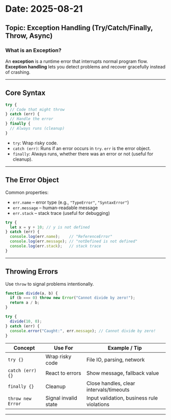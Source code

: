 # Date: 2025-08-21
## Topic: Exception Handling (Try/Catch/Finally, Throw, Async)

### What is an Exception?
An **exception** is a runtime error that interrupts normal program flow. **Exception handling** lets you detect problems and recover gracefully instead of crashing.

---

## Core Syntax

```js
try {
  // Code that might throw
} catch (err) {
  // Handle the error
} finally {
  // Always runs (cleanup)
}
```

- `try`: Wrap risky code.
- `catch (err)`: Runs if an error occurs in `try`. `err` is the error object.
- `finally`: Always runs, whether there was an error or not (useful for cleanup).

---

## The Error Object
Common properties:
- `err.name` – error type (e.g., `"TypeError"`, `"SyntaxError"`)
- `err.message` – human-readable message
- `err.stack` – stack trace (useful for debugging)

```js
try {
  let x = y + 10; // y is not defined
} catch (err) {
  console.log(err.name);    // "ReferenceError"
  console.log(err.message); // "notDefined is not defined"
  console.log(err.stack);   // stack trace
}
```

---

## Throwing Errors
Use `throw` to signal problems intentionally.

```js
function divide(a, b) {
  if (b === 0) throw new Error("Cannot divide by zero!");
  return a / b;
}

try {
  divide(10, 0);
} catch (err) {
  console.error("Caught:", err.message); // Cannot divide by zero!
}
```

| Concept            | Use For                                 | Example / Tip                                   |
|--------------------|------------------------------------------|--------------------------------------------------|
| `try {}`           | Wrap risky code                          | File IO, parsing, network                        |
| `catch (err) {}`   | React to errors                          | Show message, fallback value                     |
| `finally {}`       | Cleanup                                  | Close handles, clear intervals/timeouts          |
| `throw new Error`  | Signal invalid state                     | Input validation, business rule violations       |
---

